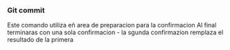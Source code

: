 ### Git commit
Este  comando  utiliza eñ area de preparacion para la confirmacion
Al final terminaras con una sola confirmacion -  la sgunda confirmazion
remplaza  el resultado de   la primera

